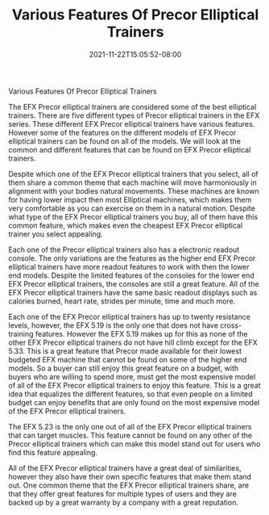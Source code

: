 ﻿---
title: "Various Features Of  Precor Elliptical Trainers"
date: 2021-11-22T15:05:52-08:00
description: "elliptical trainers Tips for Web Success"
featured_image: "/images/elliptical trainers.jpg"
tags: ["elliptical trainers"]
---

Various Features Of  Precor Elliptical Trainers
	
The EFX Precor elliptical trainers are considered some of the best elliptical trainers. There are five different types of   Precor elliptical trainers in the EFX series. These different EFX  Precor elliptical trainers have various features. However some of the features on the different models of EFX Precor elliptical trainers can be found on all of the models. We will look at the common and different features that can be found on EFX  Precor elliptical trainers.
	
Despite which one of the EFX  Precor elliptical trainers that you select, all of them share a common theme that each machine will move harmoniously in alignment with your bodies natural movements. These machines are known for having lower impact then most Elliptical machines, which makes them very comfortable as you can exercise on them in a natural motion. Despite what type of the EFX  Precor elliptical trainers you buy, all of them have this common feature, which makes even the cheapest EFX  Precor elliptical trainer you select appealing.
	 
Each one of the Precor elliptical trainers also has a electronic readout console. The only variations are the features as the higher end EFX  Precor elliptical trainers have more readout features to work with then the lower end models. Despite the limited features of the consoles for the lower end EFX  Precor elliptical trainers, the consoles are still a great feature. All of the EFX Precor elliptical trainers have the same basic readout displays such as calories burned, heart rate, strides per minute, time and much more. 
	
Each one of the EFX Precor elliptical trainers has up to twenty resistance levels, however, the EFX 5.19 is the only one that does not have cross-training features. However the EFX 5.19 makes up for this as none of the other EFX Precor elliptical trainers do not have hill climb except for the EFX 5.33. This is a great feature that Precor made available for their lowest budgeted EFX machine that cannot be found on some of the higher end models. So a buyer can still enjoy this great feature on a budget, with buyers who are willing to spend more, must get the most expensive model of all of the EFX  Precor elliptical trainers to enjoy this feature. This is a great idea that equalizes the different features, so that even people on a limited budget can enjoy benefits that are only found on the most expensive model of the EFX  Precor elliptical trainers.
	
The EFX 5.23 is the only one out of all of the EFX  Precor elliptical trainers that can target muscles. This feature cannot be found on any other of the  Precor elliptical trainers which can make this model stand out for users who find this feature appealing. 

All of the EFX  Precor elliptical trainers have a great deal of similarities, however they also have their own specific features that make them stand out. One common theme that the EFX  Precor elliptical trainers share, are that they offer great features for multiple types of users and they are backed up by a great warranty by a company with a great reputation. 
